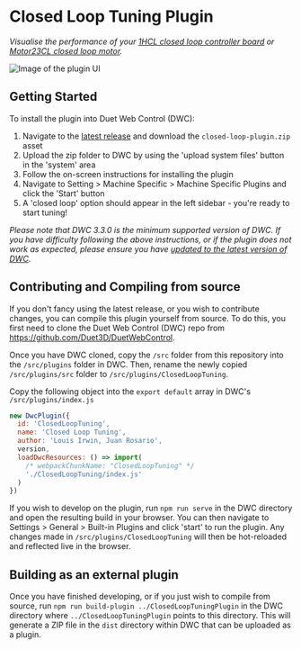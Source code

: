 # Closed Loop Tuning Plugin

*Visualise the performance of your [1HCL closed loop controller board](https://docs.duet3d.com/Duet3D_hardware/Duet_3_family/Duet_3_Expansion_1HCL) or [Motor23CL closed loop motor](https://docs.duet3d.com/en/Duet3D_hardware/Duet_3_family/Duet_3_Motor_23CL).*


![Image of the plugin UI](https://repository-images.githubusercontent.com/392753893/06488b0a-3573-45ae-a2c7-0017f91d7f48)

## Getting Started

To install the plugin into Duet Web Control (DWC):

1. Navigate to the [latest release](https://github.com/Duet3D/ClosedLoopTuningPlugin/releases) and download the `closed-loop-plugin.zip` asset
2. Upload the zip folder to DWC by using the 'upload system files' button in the 'system' area
3. Follow the on-screen instructions for installing the plugin
4. Navigate to Setting > Machine Specific > Machine Specific Plugins and click the 'Start' button
5. A 'closed loop' option should appear in the left sidebar - you're ready to start tuning!

*Please note that DWC 3.3.0 is the minimum supported version of DWC. If you have difficulty following the above instructions, or if the plugin does not work as expected, please ensure you have [updated to the latest version of DWC](https://docs.duet3d.com/User_manual/RepRapFirmware/Updating_firmware).*

## Contributing and Compiling from source

If you don't fancy using the latest release, or you wish to contribute changes, you can compile this plugin yourself from source. To do this, you first need to clone the Duet Web Control (DWC) repo from https://github.com/Duet3D/DuetWebControl.

Once you have DWC cloned, copy the `/src` folder from this repository into the `/src/plugins` folder in DWC. Then, rename the newly copied `/src/plugins/src` folder to `/src/plugins/ClosedLoopTuning`.

Copy the following object into the `export default` array in DWC's `/src/plugins/index.js`

```js
new DwcPlugin({
  id: 'ClosedLoopTuning',
  name: 'Closed Loop Tuning',
  author: 'Louis Irwin, Juan Rosario',
  version,
  loadDwcResources: () => import(
    /* webpackChunkName: "ClosedLoopTuning" */
    './ClosedLoopTuning/index.js'
  )
})
```

If you wish to develop on the plugin, run `npm run serve` in the DWC directory and open the resulting build in your browser. You can then navigate to Settings > General > Built-in Plugins and click 'start' to run the plugin. Any changes made in `/src/plugins/ClosedLoopTuning` will then be hot-reloaded and reflected live in the browser.

## Building as an external plugin

Once you have finished developing, or if you just wish to compile from source, run `npm run build-plugin ../ClosedLoopTuningPlugin` in the DWC directory where `../ClosedLoopTuningPlugin` points to this directory.
This will generate a ZIP file in the `dist` directory within DWC that can be uploaded as a plugin.
